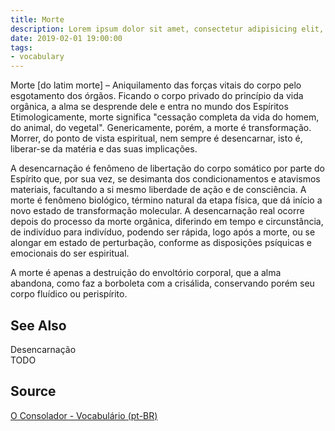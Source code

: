 ```yaml
---
title: Morte
description: Lorem ipsum dolor sit amet, consectetur adipisicing elit, sed do eiusmod tempor incididunt ut labore et dolore magna aliqua.  TODO
date: 2019-02-01 19:00:00
tags:
- vocabulary
---
```


Morte [do latim morte] – Aniquilamento das forças vitais do corpo pelo esgotamento dos órgãos. Ficando o corpo privado do princípio da vida orgânica, a alma se desprende dele e entra no mundo dos Espíritos Etimologicamente, morte significa "cessação completa da vida do homem, do animal, do vegetal". Genericamente, porém, a morte é transformação. Morrer, do ponto de vista espiritual, nem sempre é desencarnar, isto é, liberar-se da matéria e das suas implicações.

A desencarnação é fenômeno de libertação do corpo somático por parte do Espírito que, por sua vez, se desimanta dos condicionamentos e atavismos materiais, facultando a si mesmo liberdade de ação e de consciência. A morte é fenômeno biológico, término natural da etapa física, que dá início a novo estado de transformação molecular. A desencarnação real ocorre depois do processo da morte orgânica, diferindo em tempo e circunstância, de indivíduo para indivíduo, podendo ser rápida, logo após a morte, ou se alongar em estado de perturbação, conforme as disposições psíquicas e emocionais do ser espiritual.

A morte é apenas a destruição do envoltório corporal, que a alma abandona, como faz a borboleta com a crisálida, conservando porém seu corpo fluídico ou perispírito.

## See Also
Desencarnação  
TODO

## Source
[O Consolador - Vocabulário (pt-BR)](http://www.oconsolador.com.br/linkfixo/vocabulario/principal.html)
